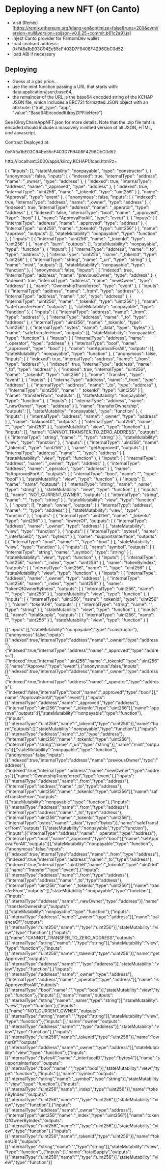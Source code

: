# Deploying a new NFT (on Canto)

 * Visit (Remix)[https://remix.ethereum.org/#lang=en&optimize=false&runs=200&evmVersion=null&version=soljson-v0.8.25+commit.b61c2a91.js]
 * inject Canto provider for FantomDev wallet
 * load contract address: 0xFA5a1bE03C94Ee55cF403D7F9408F4296CbC0d52
 * load ABI if necessary

## Deploying
 * Guess at a gas price...
 * use the mint function passing a URL that starts with: data:application/json;base64,
 * the remainder of the URL is the base64 encoded string of the KCHAP JSON file, which includes a ERC721 formatted JSON object with
 an attribute: {"trait_type": "app", "value":"Base64EncodedKilroyZIPFileHere"}

See KilroyChainAppNFT.json for more details. Note that the .zip file taht is encoded should include a massively minified version of all JSON, HTML, and Javascript.

Contract Deployed at:

0xFA5a1bE03C94Ee55cF403D7F9408F4296CbC0d52

http://localhost:3000/apps/kilroy.KCHAP1/load.html?z=

[
	{
		"inputs": [],
		"stateMutability": "nonpayable",
		"type": "constructor"
	},
	{
		"anonymous": false,
		"inputs": [
			{
				"indexed": true,
				"internalType": "address",
				"name": "_owner",
				"type": "address"
			},
			{
				"indexed": true,
				"internalType": "address",
				"name": "_approved",
				"type": "address"
			},
			{
				"indexed": true,
				"internalType": "uint256",
				"name": "_tokenId",
				"type": "uint256"
			}
		],
		"name": "Approval",
		"type": "event"
	},
	{
		"anonymous": false,
		"inputs": [
			{
				"indexed": true,
				"internalType": "address",
				"name": "_owner",
				"type": "address"
			},
			{
				"indexed": true,
				"internalType": "address",
				"name": "_operator",
				"type": "address"
			},
			{
				"indexed": false,
				"internalType": "bool",
				"name": "_approved",
				"type": "bool"
			}
		],
		"name": "ApprovalForAll",
		"type": "event"
	},
	{
		"inputs": [
			{
				"internalType": "address",
				"name": "_approved",
				"type": "address"
			},
			{
				"internalType": "uint256",
				"name": "_tokenId",
				"type": "uint256"
			}
		],
		"name": "approve",
		"outputs": [],
		"stateMutability": "nonpayable",
		"type": "function"
	},
	{
		"inputs": [
			{
				"internalType": "uint256",
				"name": "_tokenId",
				"type": "uint256"
			}
		],
		"name": "burn",
		"outputs": [],
		"stateMutability": "nonpayable",
		"type": "function"
	},
	{
		"inputs": [
			{
				"internalType": "address",
				"name": "_to",
				"type": "address"
			},
			{
				"internalType": "uint256",
				"name": "_tokenId",
				"type": "uint256"
			},
			{
				"internalType": "string",
				"name": "_uri",
				"type": "string"
			}
		],
		"name": "mint",
		"outputs": [],
		"stateMutability": "nonpayable",
		"type": "function"
	},
	{
		"anonymous": false,
		"inputs": [
			{
				"indexed": true,
				"internalType": "address",
				"name": "previousOwner",
				"type": "address"
			},
			{
				"indexed": true,
				"internalType": "address",
				"name": "newOwner",
				"type": "address"
			}
		],
		"name": "OwnershipTransferred",
		"type": "event"
	},
	{
		"inputs": [
			{
				"internalType": "address",
				"name": "_from",
				"type": "address"
			},
			{
				"internalType": "address",
				"name": "_to",
				"type": "address"
			},
			{
				"internalType": "uint256",
				"name": "_tokenId",
				"type": "uint256"
			}
		],
		"name": "safeTransferFrom",
		"outputs": [],
		"stateMutability": "nonpayable",
		"type": "function"
	},
	{
		"inputs": [
			{
				"internalType": "address",
				"name": "_from",
				"type": "address"
			},
			{
				"internalType": "address",
				"name": "_to",
				"type": "address"
			},
			{
				"internalType": "uint256",
				"name": "_tokenId",
				"type": "uint256"
			},
			{
				"internalType": "bytes",
				"name": "_data",
				"type": "bytes"
			}
		],
		"name": "safeTransferFrom",
		"outputs": [],
		"stateMutability": "nonpayable",
		"type": "function"
	},
	{
		"inputs": [
			{
				"internalType": "address",
				"name": "_operator",
				"type": "address"
			},
			{
				"internalType": "bool",
				"name": "_approved",
				"type": "bool"
			}
		],
		"name": "setApprovalForAll",
		"outputs": [],
		"stateMutability": "nonpayable",
		"type": "function"
	},
	{
		"anonymous": false,
		"inputs": [
			{
				"indexed": true,
				"internalType": "address",
				"name": "_from",
				"type": "address"
			},
			{
				"indexed": true,
				"internalType": "address",
				"name": "_to",
				"type": "address"
			},
			{
				"indexed": true,
				"internalType": "uint256",
				"name": "_tokenId",
				"type": "uint256"
			}
		],
		"name": "Transfer",
		"type": "event"
	},
	{
		"inputs": [
			{
				"internalType": "address",
				"name": "_from",
				"type": "address"
			},
			{
				"internalType": "address",
				"name": "_to",
				"type": "address"
			},
			{
				"internalType": "uint256",
				"name": "_tokenId",
				"type": "uint256"
			}
		],
		"name": "transferFrom",
		"outputs": [],
		"stateMutability": "nonpayable",
		"type": "function"
	},
	{
		"inputs": [
			{
				"internalType": "address",
				"name": "_newOwner",
				"type": "address"
			}
		],
		"name": "transferOwnership",
		"outputs": [],
		"stateMutability": "nonpayable",
		"type": "function"
	},
	{
		"inputs": [
			{
				"internalType": "address",
				"name": "_owner",
				"type": "address"
			}
		],
		"name": "balanceOf",
		"outputs": [
			{
				"internalType": "uint256",
				"name": "",
				"type": "uint256"
			}
		],
		"stateMutability": "view",
		"type": "function"
	},
	{
		"inputs": [],
		"name": "CANNOT_TRANSFER_TO_ZERO_ADDRESS",
		"outputs": [
			{
				"internalType": "string",
				"name": "",
				"type": "string"
			}
		],
		"stateMutability": "view",
		"type": "function"
	},
	{
		"inputs": [
			{
				"internalType": "uint256",
				"name": "_tokenId",
				"type": "uint256"
			}
		],
		"name": "getApproved",
		"outputs": [
			{
				"internalType": "address",
				"name": "",
				"type": "address"
			}
		],
		"stateMutability": "view",
		"type": "function"
	},
	{
		"inputs": [
			{
				"internalType": "address",
				"name": "_owner",
				"type": "address"
			},
			{
				"internalType": "address",
				"name": "_operator",
				"type": "address"
			}
		],
		"name": "isApprovedForAll",
		"outputs": [
			{
				"internalType": "bool",
				"name": "",
				"type": "bool"
			}
		],
		"stateMutability": "view",
		"type": "function"
	},
	{
		"inputs": [],
		"name": "name",
		"outputs": [
			{
				"internalType": "string",
				"name": "_name",
				"type": "string"
			}
		],
		"stateMutability": "view",
		"type": "function"
	},
	{
		"inputs": [],
		"name": "NOT_CURRENT_OWNER",
		"outputs": [
			{
				"internalType": "string",
				"name": "",
				"type": "string"
			}
		],
		"stateMutability": "view",
		"type": "function"
	},
	{
		"inputs": [],
		"name": "owner",
		"outputs": [
			{
				"internalType": "address",
				"name": "",
				"type": "address"
			}
		],
		"stateMutability": "view",
		"type": "function"
	},
	{
		"inputs": [
			{
				"internalType": "uint256",
				"name": "_tokenId",
				"type": "uint256"
			}
		],
		"name": "ownerOf",
		"outputs": [
			{
				"internalType": "address",
				"name": "_owner",
				"type": "address"
			}
		],
		"stateMutability": "view",
		"type": "function"
	},
	{
		"inputs": [
			{
				"internalType": "bytes4",
				"name": "_interfaceID",
				"type": "bytes4"
			}
		],
		"name": "supportsInterface",
		"outputs": [
			{
				"internalType": "bool",
				"name": "",
				"type": "bool"
			}
		],
		"stateMutability": "view",
		"type": "function"
	},
	{
		"inputs": [],
		"name": "symbol",
		"outputs": [
			{
				"internalType": "string",
				"name": "_symbol",
				"type": "string"
			}
		],
		"stateMutability": "view",
		"type": "function"
	},
	{
		"inputs": [
			{
				"internalType": "uint256",
				"name": "_index",
				"type": "uint256"
			}
		],
		"name": "tokenByIndex",
		"outputs": [
			{
				"internalType": "uint256",
				"name": "",
				"type": "uint256"
			}
		],
		"stateMutability": "view",
		"type": "function"
	},
	{
		"inputs": [
			{
				"internalType": "address",
				"name": "_owner",
				"type": "address"
			},
			{
				"internalType": "uint256",
				"name": "_index",
				"type": "uint256"
			}
		],
		"name": "tokenOfOwnerByIndex",
		"outputs": [
			{
				"internalType": "uint256",
				"name": "",
				"type": "uint256"
			}
		],
		"stateMutability": "view",
		"type": "function"
	},
	{
		"inputs": [
			{
				"internalType": "uint256",
				"name": "_tokenId",
				"type": "uint256"
			}
		],
		"name": "tokenURI",
		"outputs": [
			{
				"internalType": "string",
				"name": "",
				"type": "string"
			}
		],
		"stateMutability": "view",
		"type": "function"
	},
	{
		"inputs": [],
		"name": "totalSupply",
		"outputs": [
			{
				"internalType": "uint256",
				"name": "",
				"type": "uint256"
			}
		],
		"stateMutability": "view",
		"type": "function"
	}
]




[{"inputs":[],"stateMutability":"nonpayable","type":"constructor"},{"anonymous":false,"inputs":[{"indexed":true,"internalType":"address","name":"_owner","type":"address"},{"indexed":true,"internalType":"address","name":"_approved","type":"address"},{"indexed":true,"internalType":"uint256","name":"_tokenId","type":"uint256"}],"name":"Approval","type":"event"},{"anonymous":false,"inputs":[{"indexed":true,"internalType":"address","name":"_owner","type":"address"},{"indexed":true,"internalType":"address","name":"_operator","type":"address"},{"indexed":false,"internalType":"bool","name":"_approved","type":"bool"}],"name":"ApprovalForAll","type":"event"},{"inputs":[{"internalType":"address","name":"_approved","type":"address"},{"internalType":"uint256","name":"_tokenId","type":"uint256"}],"name":"approve","outputs":[],"stateMutability":"nonpayable","type":"function"},{"inputs":[{"internalType":"uint256","name":"_tokenId","type":"uint256"}],"name":"burn","outputs":[],"stateMutability":"nonpayable","type":"function"},{"inputs":[{"internalType":"address","name":"_to","type":"address"},{"internalType":"uint256","name":"_tokenId","type":"uint256"},{"internalType":"string","name":"_uri","type":"string"}],"name":"mint","outputs":[],"stateMutability":"nonpayable","type":"function"},{"anonymous":false,"inputs":[{"indexed":true,"internalType":"address","name":"previousOwner","type":"address"},{"indexed":true,"internalType":"address","name":"newOwner","type":"address"}],"name":"OwnershipTransferred","type":"event"},{"inputs":[{"internalType":"address","name":"_from","type":"address"},{"internalType":"address","name":"_to","type":"address"},{"internalType":"uint256","name":"_tokenId","type":"uint256"}],"name":"safeTransferFrom","outputs":[],"stateMutability":"nonpayable","type":"function"},{"inputs":[{"internalType":"address","name":"_from","type":"address"},{"internalType":"address","name":"_to","type":"address"},{"internalType":"uint256","name":"_tokenId","type":"uint256"},{"internalType":"bytes","name":"_data","type":"bytes"}],"name":"safeTransferFrom","outputs":[],"stateMutability":"nonpayable","type":"function"},{"inputs":[{"internalType":"address","name":"_operator","type":"address"},{"internalType":"bool","name":"_approved","type":"bool"}],"name":"setApprovalForAll","outputs":[],"stateMutability":"nonpayable","type":"function"},{"anonymous":false,"inputs":[{"indexed":true,"internalType":"address","name":"_from","type":"address"},{"indexed":true,"internalType":"address","name":"_to","type":"address"},{"indexed":true,"internalType":"uint256","name":"_tokenId","type":"uint256"}],"name":"Transfer","type":"event"},{"inputs":[{"internalType":"address","name":"_from","type":"address"},{"internalType":"address","name":"_to","type":"address"},{"internalType":"uint256","name":"_tokenId","type":"uint256"}],"name":"transferFrom","outputs":[],"stateMutability":"nonpayable","type":"function"},{"inputs":[{"internalType":"address","name":"_newOwner","type":"address"}],"name":"transferOwnership","outputs":[],"stateMutability":"nonpayable","type":"function"},{"inputs":[{"internalType":"address","name":"_owner","type":"address"}],"name":"balanceOf","outputs":[{"internalType":"uint256","name":"","type":"uint256"}],"stateMutability":"view","type":"function"},{"inputs":[],"name":"CANNOT_TRANSFER_TO_ZERO_ADDRESS","outputs":[{"internalType":"string","name":"","type":"string"}],"stateMutability":"view","type":"function"},{"inputs":[{"internalType":"uint256","name":"_tokenId","type":"uint256"}],"name":"getApproved","outputs":[{"internalType":"address","name":"","type":"address"}],"stateMutability":"view","type":"function"},{"inputs":[{"internalType":"address","name":"_owner","type":"address"},{"internalType":"address","name":"_operator","type":"address"}],"name":"isApprovedForAll","outputs":[{"internalType":"bool","name":"","type":"bool"}],"stateMutability":"view","type":"function"},{"inputs":[],"name":"name","outputs":[{"internalType":"string","name":"_name","type":"string"}],"stateMutability":"view","type":"function"},{"inputs":[],"name":"NOT_CURRENT_OWNER","outputs":[{"internalType":"string","name":"","type":"string"}],"stateMutability":"view","type":"function"},{"inputs":[],"name":"owner","outputs":[{"internalType":"address","name":"","type":"address"}],"stateMutability":"view","type":"function"},{"inputs":[{"internalType":"uint256","name":"_tokenId","type":"uint256"}],"name":"ownerOf","outputs":[{"internalType":"address","name":"_owner","type":"address"}],"stateMutability":"view","type":"function"},{"inputs":[{"internalType":"bytes4","name":"_interfaceID","type":"bytes4"}],"name":"supportsInterface","outputs":[{"internalType":"bool","name":"","type":"bool"}],"stateMutability":"view","type":"function"},{"inputs":[],"name":"symbol","outputs":[{"internalType":"string","name":"_symbol","type":"string"}],"stateMutability":"view","type":"function"},{"inputs":[{"internalType":"uint256","name":"_index","type":"uint256"}],"name":"tokenByIndex","outputs":[{"internalType":"uint256","name":"","type":"uint256"}],"stateMutability":"view","type":"function"},{"inputs":[{"internalType":"address","name":"_owner","type":"address"},{"internalType":"uint256","name":"_index","type":"uint256"}],"name":"tokenOfOwnerByIndex","outputs":[{"internalType":"uint256","name":"","type":"uint256"}],"stateMutability":"view","type":"function"},{"inputs":[{"internalType":"uint256","name":"_tokenId","type":"uint256"}],"name":"tokenURI","outputs":[{"internalType":"string","name":"","type":"string"}],"stateMutability":"view","type":"function"},{"inputs":[],"name":"totalSupply","outputs":[{"internalType":"uint256","name":"","type":"uint256"}],"stateMutability":"view","type":"function"}]